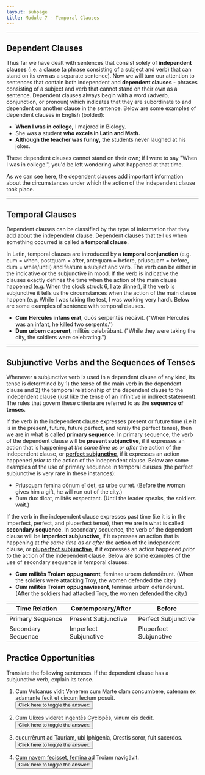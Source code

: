 ```yaml
---
layout: subpage
title: Module 7 - Temporal Clauses
---
```


***

## Dependent Clauses

Thus far we have dealt with sentences that consist solely of **independent clauses** (i.e. a clause (a phrase consisting of a subject and verb) that can stand on its own as a separate sentence). Now we will turn our attention to sentences that contain both independent and **dependent clauses** - phrases consisting of a subject and verb that cannot stand on their own as a sentence. Dependent clauses always begin with a word (adverb, conjunction, or pronoun) which indicates that they are subordinate to and dependent on another clause in the sentence. Below are some examples of dependent clauses in English (bolded):

- **When I was in college,** I majored in Biology.
- She was a student **who excels in Latin and Math.**
- **Although the teacher was funny,** the students never laughed at his jokes.

These dependent clauses cannot stand on their own; if I were to say "When I was in college.", you'd be left wondering what happened at that time.

As we can see here, the dependent clauses add important information about the circumstances under which the action of the independent clause took place.

***

## Temporal Clauses

Dependent clauses can be classified by the type of information that they add about the independent clause. Dependent clauses that tell us when something occurred is called a **temporal clause**.

In Latin, temporal clauses are introduced by a **temporal conjunction** (e.g. cum = when, postquam = after, antequam = before, priusquam = before, dum = while/until) and feature a subject and verb. The verb can be either in the indicative or the subjunctive in mood. If the verb is indicative the clauses exactly defines the time when the action of the main clause happened (e.g. When the clock struck 6, I ate dinner), if the verb is subjunctive it tells us the circumstances when the action of the main clause happen (e.g. While I was taking the test, I was working very hard). Below are some examples of sentence with temporal clauses.

- **Cum Hercules infans erat**, duōs serpentēs necāvit. ("When Hercules was an infant, he killed two serpents.")
- **Dum urbem caperent**, militēs celebrābant. ("While they were taking the city, the soldiers were celebrating.")

***

## Subjunctive Verbs and the Sequences of Tenses

Whenever a subjunctive verb is used in a dependent clause of any kind, its tense is determined by 1) the tense of the main verb in the dependent clause and 2) the temporal relationship of the dependent clause to the independent clause (just like the tense of an infinitive in indirect statement). The rules that govern these criteria are referred to as the **sequence of tenses**.

If the verb in the independent clause expresses present or future time (i.e it is in the present, future, future perfect, and *rarely* the perfect tense), then we are in what is called **primary sequence**. In primary sequence, the verb of the dependent clause will be **present subjunctive**, if it expresses an action that is happening at *the same time as or after* the action of the independent clause, or [**perfect subjunctive**](https://dlibatique.github.io/LATN101-F19/charts/2-perf-subj/), if it expresses an action happened *prior to* the action of the independent clause. Below are some examples of the use of primary sequence in temporal clauses (the perfect subjunctive is very rare in these instances):

- Priusquam femina dōnum eī det, ex urbe curret. (Before the woman gives him a gift, he will run out of the city.)
- Dum dux dicat, militēs exspectant. (Until the leader speaks, the soldiers wait.)

If the verb in the independent clause expresses past time (i.e it is in the imperfect, perfect, and pluperfect tense), then we are in what is called **secondary sequence**. In secondary sequence, the verb of the dependent clause will be **imperfect subjunctive**, if it expresses an action that is happening at *the same time as or after* the action of the independent clause, or [**pluperfect subjunctive**](https://dlibatique.github.io/LATN101-F19/charts/2-plupf-subj/), if it expresses an action happened *prior to* the action of the independent clause. Below are some examples of the use of secondary sequence in temporal clauses:

- **Cum militēs Troiam oppugnarent**, feminae urbem defendērunt. (When the soldiers were attacking Troy, the women defended the city.)
- **Cum militēs Troiam oppugnavissent**, feminae urbem defendērunt. (After the soldiers had attacked Troy, the women defended the city.)

| Time Relation   | Contemporary/After |Before |
| ----------- | ----------- | ----------- |
| Primary Sequence   | Present Subjunctive       | Perfect Subjunctive      |
| Secondary Sequence | Imperfect Subjunctive      | Pluperfect Subjunctive       |

## Practice Opportunities

Translate the following sentences. If the dependent clause has a subjunctive verb, explain its tense.

1. Cum Vulcanus vīdit Venerem cum Marte clam concumbere, catenam ex adamante fecit et circum lectum posuit.  
<button onclick="toggleDisplay('prac1')">Click here to toggle the answer:</button> <span style="display: none;" id="prac1">When Vulcan saw that Venus was sleeping with Mars in secret, he made a chain out of adamant and placed it around the bed.</span>

2. Cum Ulixes videret ingentēs Cyclopēs, vinum eīs dedit.   
<button onclick="toggleDisplay('prac2')">Click here to toggle the answer:</button> <span style="display: none;" id="prac2">When Ulysses saw the giant Cyclopes, he gave them wine. Videret is imperfect subjunctive, representing an action contemporaneous with the independent clause.</span>

3. cucurrērunt ad Tauriam, ubi Iphigenia, Orestis soror, fuit sacerdos.  
<button onclick="toggleDisplay('prac3')">Click here to toggle the answer:</button> <span style="display: none;" id="prac3">They ran to Tauria where Iphigenia, the sister of Orestis, was priest.</span>

4. Cum navem fecisset, femina ad Troiam navigāvit.  
<button onclick="toggleDisplay('prac3')">Click here to toggle the answer:</button> <span style="display: none;" id="prac4">After she had made a ship, the woman sailed to Troy. Fecisset is pluperfect subjunctive, representing an action completed prior to the independent clause.</span>
